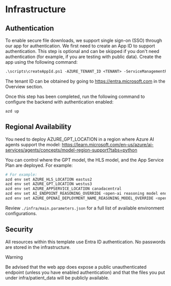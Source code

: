 # Infrastructure

## Authentication

To enable secure file downloads, we support single sign-on (SSO) through our app for authentication.
We first need to create an App ID to support authentication.
This step is optional and can be skipped if you don't need authentication (for example, if you are testing with public data).
Create the app using the following command:
```ps
.\scripts\createAppId.ps1 -AZURE_TENANT_ID <TENANT> -ServiceManagementReference <metadata>
```
The tenant ID can be obtained by going to https://entra.microsoft.com in the Overview section.

Once this step has been completed, run the following command to configure the backend with authentication enabled:
```
azd up
```

## Regional Availability

You need to deploy AZURE_GPT_LOCATION in a region where Azure AI agents support the model:
https://learn.microsoft.com/en-us/azure/ai-services/agents/concepts/model-region-support?tabs=python

You can control where the GPT model, the HLS model, and the App Service Plan are deployed. For example:
```sh
# For example:
azd env set AZURE_HLS_LOCATION eastus2
azd env set AZURE_GPT_LOCATION westus3
azd env set AZURE_APPSERVICE_LOCATION canadacentral
azd env set AI_ENDPOINT_REASONING_OVERRIDE <open-ai reasoning model endpoint>
azd env set AZURE_OPENAI_DEPLOYMENT_NAME_REASONING_MODEL_OVERRIDE <openai reasoning model deployment name>
```

Review `./infra/main.parameters.json` for a full list of available environment configurations.

## Security

All resources within this template use Entra ID authentication. No passwords are stored in the infrastructure.

> [!WARNING]
> Be advised that the web app does expose a public unauthenticated endpoint (unless you have enabled authentication) and that the files you put under infra/patient_data will be publicly available.
